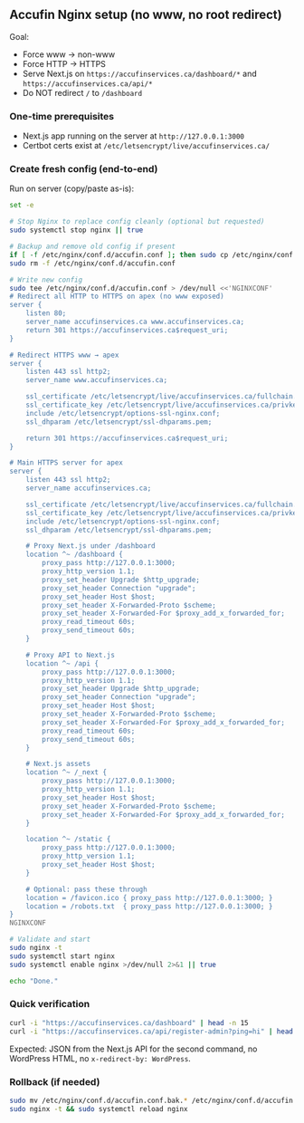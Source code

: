 ## Accufin Nginx setup (no www, no root redirect)

Goal:

- Force www → non-www
- Force HTTP → HTTPS
- Serve Next.js on `https://accufinservices.ca/dashboard/*` and `https://accufinservices.ca/api/*`
- Do NOT redirect `/` to `/dashboard`

### One-time prerequisites

- Next.js app running on the server at `http://127.0.0.1:3000`
- Certbot certs exist at `/etc/letsencrypt/live/accufinservices.ca/`

### Create fresh config (end-to-end)

Run on server (copy/paste as-is):

```bash
set -e

# Stop Nginx to replace config cleanly (optional but requested)
sudo systemctl stop nginx || true

# Backup and remove old config if present
if [ -f /etc/nginx/conf.d/accufin.conf ]; then sudo cp /etc/nginx/conf.d/accufin.conf /etc/nginx/conf.d/accufin.conf.bak.$(date +%s); fi
sudo rm -f /etc/nginx/conf.d/accufin.conf

# Write new config
sudo tee /etc/nginx/conf.d/accufin.conf > /dev/null <<'NGINXCONF'
# Redirect all HTTP to HTTPS on apex (no www exposed)
server {
    listen 80;
    server_name accufinservices.ca www.accufinservices.ca;
    return 301 https://accufinservices.ca$request_uri;
}

# Redirect HTTPS www → apex
server {
    listen 443 ssl http2;
    server_name www.accufinservices.ca;

    ssl_certificate /etc/letsencrypt/live/accufinservices.ca/fullchain.pem;
    ssl_certificate_key /etc/letsencrypt/live/accufinservices.ca/privkey.pem;
    include /etc/letsencrypt/options-ssl-nginx.conf;
    ssl_dhparam /etc/letsencrypt/ssl-dhparams.pem;

    return 301 https://accufinservices.ca$request_uri;
}

# Main HTTPS server for apex
server {
    listen 443 ssl http2;
    server_name accufinservices.ca;

    ssl_certificate /etc/letsencrypt/live/accufinservices.ca/fullchain.pem;
    ssl_certificate_key /etc/letsencrypt/live/accufinservices.ca/privkey.pem;
    include /etc/letsencrypt/options-ssl-nginx.conf;
    ssl_dhparam /etc/letsencrypt/ssl-dhparams.pem;

    # Proxy Next.js under /dashboard
    location ^~ /dashboard {
        proxy_pass http://127.0.0.1:3000;
        proxy_http_version 1.1;
        proxy_set_header Upgrade $http_upgrade;
        proxy_set_header Connection "upgrade";
        proxy_set_header Host $host;
        proxy_set_header X-Forwarded-Proto $scheme;
        proxy_set_header X-Forwarded-For $proxy_add_x_forwarded_for;
        proxy_read_timeout 60s;
        proxy_send_timeout 60s;
    }

    # Proxy API to Next.js
    location ^~ /api {
        proxy_pass http://127.0.0.1:3000;
        proxy_http_version 1.1;
        proxy_set_header Upgrade $http_upgrade;
        proxy_set_header Connection "upgrade";
        proxy_set_header Host $host;
        proxy_set_header X-Forwarded-Proto $scheme;
        proxy_set_header X-Forwarded-For $proxy_add_x_forwarded_for;
        proxy_read_timeout 60s;
        proxy_send_timeout 60s;
    }

    # Next.js assets
    location ^~ /_next {
        proxy_pass http://127.0.0.1:3000;
        proxy_http_version 1.1;
        proxy_set_header Host $host;
        proxy_set_header X-Forwarded-Proto $scheme;
        proxy_set_header X-Forwarded-For $proxy_add_x_forwarded_for;
    }

    location ^~ /static {
        proxy_pass http://127.0.0.1:3000;
        proxy_http_version 1.1;
        proxy_set_header Host $host;
    }

    # Optional: pass these through
    location = /favicon.ico { proxy_pass http://127.0.0.1:3000; }
    location = /robots.txt  { proxy_pass http://127.0.0.1:3000; }
}
NGINXCONF

# Validate and start
sudo nginx -t
sudo systemctl start nginx
sudo systemctl enable nginx >/dev/null 2>&1 || true

echo "Done."
```

### Quick verification

```bash
curl -i "https://accufinservices.ca/dashboard" | head -n 15
curl -i "https://accufinservices.ca/api/register-admin?ping=hi" | head -n 20
```

Expected: JSON from the Next.js API for the second command, no WordPress HTML, no `x-redirect-by: WordPress`.

### Rollback (if needed)

```bash
sudo mv /etc/nginx/conf.d/accufin.conf.bak.* /etc/nginx/conf.d/accufin.conf 2>/dev/null || true
sudo nginx -t && sudo systemctl reload nginx
```
